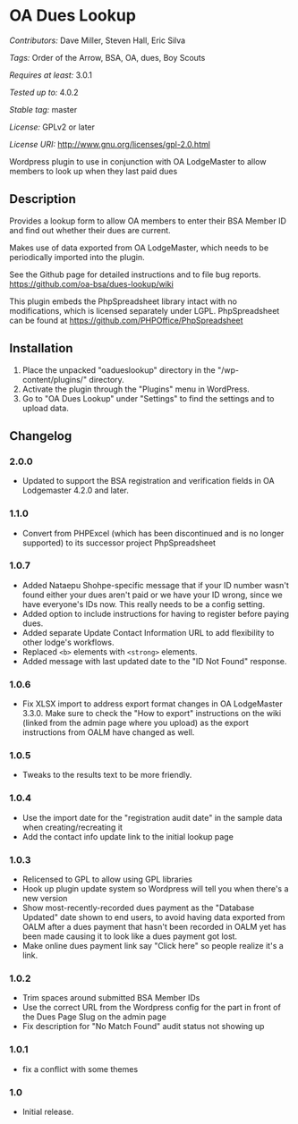 # OA Dues Lookup

*Contributors:* Dave Miller, Steven Hall, Eric Silva

*Tags:* Order of the Arrow, BSA, OA, dues, Boy Scouts

*Requires at least:* 3.0.1

*Tested up to:* 4.0.2

*Stable tag:* master

*License:* GPLv2 or later

*License URI:* http://www.gnu.org/licenses/gpl-2.0.html

Wordpress plugin to use in conjunction with OA LodgeMaster to allow members to look up when they last paid dues

## Description
Provides a lookup form to allow OA members to enter their BSA Member ID and find out whether their dues are current.

Makes use of data exported from OA LodgeMaster, which needs to be periodically imported into the plugin.

See the Github page for detailed instructions and to file bug reports.
https://github.com/oa-bsa/dues-lookup/wiki

This plugin embeds the PhpSpreadsheet library intact with no modifications, which is licensed separately under LGPL.  PhpSpreadsheet can be found at
https://github.com/PHPOffice/PhpSpreadsheet

## Installation

1. Place the unpacked "oadueslookup" directory in the "/wp-content/plugins/" directory.
1. Activate the plugin through the "Plugins" menu in WordPress.
1. Go to "OA Dues Lookup" under "Settings" to find the settings and to upload data.

## Changelog

### 2.0.0
* Updated to support the BSA registration and verification fields in OA Lodgemaster 4.2.0 and later.

### 1.1.0
* Convert from PHPExcel (which has been discontinued and is no longer
  supported) to its successor project PhpSpreadsheet

### 1.0.7
* Added Nataepu Shohpe-specific message that if your ID number wasn't found
  either your dues aren't paid or we have your ID wrong, since we have
  everyone's IDs now.  This really needs to be a config setting.
* Added option to include instructions for having to register before paying dues.
* Added separate Update Contact Information URL to add flexibility to other lodge's workflows.
* Replaced `<b>` elements with `<strong>` elements.
* Added message with last updated date to the "ID Not Found" response.

### 1.0.6
* Fix XLSX import to address export format changes in OA LodgeMaster 3.3.0.
  Make sure to check the "How to export" instructions on the wiki (linked from
  the admin page where you upload) as the export instructions from OALM have
  changed as well.

### 1.0.5
* Tweaks to the results text to be more friendly.

### 1.0.4
* Use the import date for the "registration audit date" in the sample data when creating/recreating it
* Add the contact info update link to the initial lookup page

### 1.0.3
* Relicensed to GPL to allow using GPL libraries
* Hook up plugin update system so Wordpress will tell you when there's a new version
* Show most-recently-recorded dues payment as the "Database Updated" date shown to end users, to avoid having data exported from OALM after a dues payment that hasn't been recorded in OALM yet has been made causing it to look like a dues payment got lost.
* Make online dues payment link say "Click here" so people realize it's a link.

### 1.0.2
* Trim spaces around submitted BSA Member IDs
* Use the correct URL from the Wordpress config for the part in front of the
  Dues Page Slug on the admin page
* Fix description for "No Match Found" audit status not showing up

### 1.0.1
* fix a conflict with some themes

### 1.0
* Initial release.

